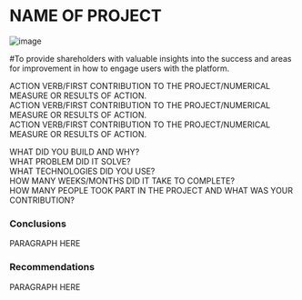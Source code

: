# NAME OF PROJECT  

![image](https://github.com/user-attachments/assets/e3a3ea5e-938b-44e5-8569-a614574ff53e)


#To provide shareholders with valuable insights into the success and areas for improvement in how to engage users with the platform.


ACTION VERB/FIRST CONTRIBUTION TO THE PROJECT/NUMERICAL MEASURE OR RESULTS OF ACTION.  
ACTION VERB/FIRST CONTRIBUTION TO THE PROJECT/NUMERICAL MEASURE OR RESULTS OF ACTION.  
ACTION VERB/FIRST CONTRIBUTION TO THE PROJECT/NUMERICAL MEASURE OR RESULTS OF ACTION.  


WHAT DID YOU BUILD AND WHY?  
WHAT PROBLEM DID IT SOLVE?  
WHAT TECHNOLOGIES DID YOU USE?  
HOW MANY WEEKS/MONTHS DID IT TAKE TO COMPLETE?  
HOW MANY PEOPLE TOOK PART IN THE PROJECT AND WHAT WAS YOUR CONTRIBUTION?  
  
### Conclusions


PARAGRAPH HERE


### Recommendations

PARAGRAPH HERE
